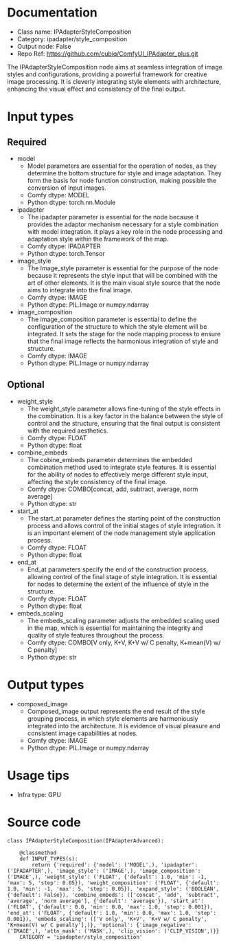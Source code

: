 # Documentation
- Class name: IPAdapterStyleComposition
- Category: ipadapter/style_composition
- Output node: False
- Repo Ref: https://github.com/cubiq/ComfyUI_IPAdapter_plus.git

The IPAdapterStyleComposition node aims at seamless integration of image styles and configurations, providing a powerful framework for creative image processing. It is cleverly integrating style elements with architecture, enhancing the visual effect and consistency of the final output.

# Input types
## Required
- model
    - Model parameters are essential for the operation of nodes, as they determine the bottom structure for style and image adaptation. They form the basis for node function construction, making possible the conversion of input images.
    - Comfy dtype: MODEL
    - Python dtype: torch.nn.Module
- ipadapter
    - The ipadapter parameter is essential for the node because it provides the adaptor mechanism necessary for a style combination with model integration. It plays a key role in the node processing and adaptation style within the framework of the map.
    - Comfy dtype: IPADAPTER
    - Python dtype: torch.Tensor
- image_style
    - The Image_style parameter is essential for the purpose of the node because it represents the style input that will be combined with the art of other elements. It is the main visual style source that the node aims to integrate into the final image.
    - Comfy dtype: IMAGE
    - Python dtype: PIL.Image or numpy.ndarray
- image_composition
    - The image_composition parameter is essential to define the configuration of the structure to which the style element will be integrated. It sets the stage for the node mapping process to ensure that the final image reflects the harmonious integration of style and structure.
    - Comfy dtype: IMAGE
    - Python dtype: PIL.Image or numpy.ndarray
## Optional
- weight_style
    - The weight_style parameter allows fine-tuning of the style effects in the combination. It is a key factor in the balance between the style of control and the structure, ensuring that the final output is consistent with the required aesthetics.
    - Comfy dtype: FLOAT
    - Python dtype: float
- combine_embeds
    - The cobine_embeds parameter determines the embedded combination method used to integrate style features. It is essential for the ability of nodes to effectively merge different style input, affecting the style consistency of the final image.
    - Comfy dtype: COMBO[concat, add, subtract, average, norm average]
    - Python dtype: str
- start_at
    - The start_at parameter defines the starting point of the construction process and allows control of the initial stages of style integration. It is an important element of the node management style application process.
    - Comfy dtype: FLOAT
    - Python dtype: float
- end_at
    - End_at parameters specify the end of the construction process, allowing control of the final stage of style integration. It is essential for nodes to determine the extent of the influence of style in the structure.
    - Comfy dtype: FLOAT
    - Python dtype: float
- embeds_scaling
    - The embeds_scaling parameter adjusts the embedded scaling used in the map, which is essential for maintaining the integrity and quality of style features throughout the process.
    - Comfy dtype: COMBO[V only, K+V, K+V w/ C penalty, K+mean(V) w/ C penalty]
    - Python dtype: str

# Output types
- composed_image
    - Composed_image output represents the end result of the style grouping process, in which style elements are harmoniously integrated into the architecture. It is evidence of visual pleasure and consistent image capabilities at nodes.
    - Comfy dtype: IMAGE
    - Python dtype: PIL.Image or numpy.ndarray

# Usage tips
- Infra type: GPU

# Source code
```
class IPAdapterStyleComposition(IPAdapterAdvanced):

    @classmethod
    def INPUT_TYPES(s):
        return {'required': {'model': ('MODEL',), 'ipadapter': ('IPADAPTER',), 'image_style': ('IMAGE',), 'image_composition': ('IMAGE',), 'weight_style': ('FLOAT', {'default': 1.0, 'min': -1, 'max': 5, 'step': 0.05}), 'weight_composition': ('FLOAT', {'default': 1.0, 'min': -1, 'max': 5, 'step': 0.05}), 'expand_style': ('BOOLEAN', {'default': False}), 'combine_embeds': (['concat', 'add', 'subtract', 'average', 'norm average'], {'default': 'average'}), 'start_at': ('FLOAT', {'default': 0.0, 'min': 0.0, 'max': 1.0, 'step': 0.001}), 'end_at': ('FLOAT', {'default': 1.0, 'min': 0.0, 'max': 1.0, 'step': 0.001}), 'embeds_scaling': (['V only', 'K+V', 'K+V w/ C penalty', 'K+mean(V) w/ C penalty'],)}, 'optional': {'image_negative': ('IMAGE',), 'attn_mask': ('MASK',), 'clip_vision': ('CLIP_VISION',)}}
    CATEGORY = 'ipadapter/style_composition'
```